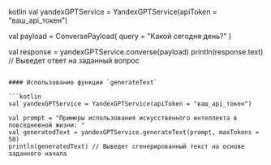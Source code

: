 kotlin
val yandexGPTService = YandexGPTService(apiToken = "ваш_api_токен")

val payload = ConversePayload(
    query = "Какой сегодня день?"
)

val response = yandexGPTService.converse(payload)
println(response.text) // Выведет ответ на заданный вопрос
```

#### Использование функции `generateText`

```kotlin
val yandexGPTService = YandexGPTService(apiToken = "ваш_api_токен")

val prompt = "Примеры использования искусственного интеллекта в повседневной жизни: "
val generatedText = yandexGPTService.generateText(prompt, maxTokens = 50)
println(generatedText) // Выведет сгенерированный текст на основе заданного начала
